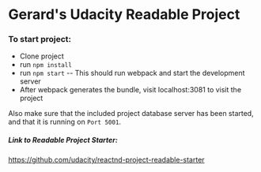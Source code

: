 # Gerard's Udacity Readable Project

### To start project:
* Clone project
* run `npm install`
* run `npm start` -- This should run webpack and start the development server
* After webpack generates the bundle, visit localhost:3081 to visit the project

Also make sure that the included project database server has been started, and that it is running on `Port 5001`.
##### Link to Readable Project Starter:
https://github.com/udacity/reactnd-project-readable-starter